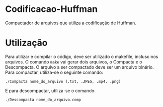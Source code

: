 # Codificacao-Huffman
Compactador de arquivos que utiliza a codificação de Huffman.

# Utilização

Para utilizar e compilar o código, deve ser utilizado o makefile, incluso nos
arquivos. O comando ```make``` vai gerar dois arquivos, o Compacta e o Descompacta. O arquivo a ser compactado deve ser um arquivo binário. Para compactar, utiliza-se o seguinte comando:
```
./Compacta nome_do_arquivo (.txt, .JPEG, .mp4, .png)
```

E para descompactar, utiliza-se o comando 
```
./Descompacta nome_do_arquivo.comp
```
